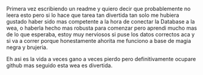 Primera vez escribiendo un readme y quiero decir que probablemente no leera esto pero si lo hace que tarea tan divertida tan
solo me hubiera gustado haber sido mas competente a la hora de conectar la Database a la wea, o haberla hecho mas robusta
para comenzar pero aprendi mucho mas de lo que esperaba, estoy muy nerviosos si puse los datos correctos aca y si va a correr 
porque honestamente ahorita me funciono a base de magia negra y brujeria.

Eh asi es la vida a veces gano a veces pierdo pero definitivamente ocupare github mas seguido esta wea es divertida.
